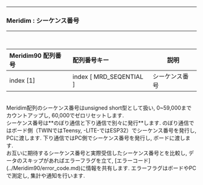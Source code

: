 <hr>
<h3> Meridim : シーケンス番号 </h3>  
<hr>
<br>

|Meridim90 配列番号|配列番号キー|説明|
|:--|:---|---------------|
|index [1]|index [ MRD_SEQENTIAL ]|シーケンス番号|  

<br>
Meridim配列のシーケンス番号はunsigned short型として扱い,   
0~59,000までカウントアップし, 60,000でゼロリセットします.   
<br>
シーケンス番号は**のぼり通信と下り通信で別々に発行**します.   
のぼり通信ではボード側（TWINではTeensy, -LITE-ではESP32）でシーケンス番号を発行し, PCに渡します.   
下り通信ではPC側でシーケンス番号を発行し, ボードに渡します.   
<br>
お互いに期待するシーケンス番号と実際受信したシーケンス番号とを比較し,   
データのスキップがあればエラーフラグを立て, [エラーコード](../Meridim90/error_code.md)に情報を共有します.   
エラーフラグはボードやPCで測定し, 集計や通知を行います. 　　